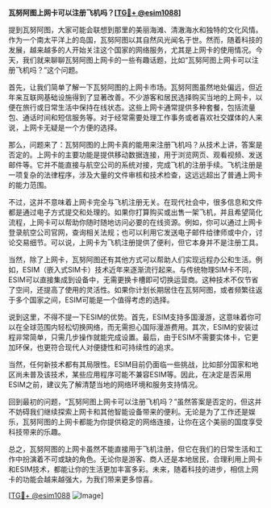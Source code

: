 **瓦努阿图上网卡可以注册飞机吗？[[TG💪+ @esim1088](https://t.me/s/esim1088)]**

提到瓦努阿图，大家可能会联想到那里的美丽海滩、清澈海水和独特的文化风情。作为一个南太平洋上的岛国，瓦努阿图以其自然风光闻名于世。然而，随着科技的发展，越来越多的人开始关注这个国家的网络服务，尤其是上网卡的使用情况。今天，我们就来聊聊瓦努阿图上网卡的一些有趣话题，比如“瓦努阿图上网卡可以注册飞机吗？”这个问题。

首先，让我们简单了解一下瓦努阿图的上网卡市场。瓦努阿图虽然地处偏远，但近年来互联网基础设施得到了显著改善。不少游客和居民选择购买当地的上网卡，以便在旅行或日常生活中保持在线状态。这些上网卡通常提供多种套餐，包括流量包、通话时间和短信服务等。对于经常需要处理工作事务或者喜欢社交媒体的人来说，上网卡无疑是一个方便的选择。

那么，问题来了：瓦努阿图的上网卡真的能用来注册飞机吗？从技术上讲，答案是否定的。上网卡的主要功能是提供移动数据连接，用于浏览网页、观看视频、发送邮件等。它并不能直接与航空公司的系统对接，完成飞机的注册手续。飞机注册是一项复杂的法律程序，涉及大量的文件审核和技术检查，这远远超出了普通上网卡的能力范围。

不过，这并不意味着上网卡完全与飞机注册无关。在现代社会中，很多信息和文件都是通过电子方式提交和处理的。如果你打算购买或出售一架飞机，并且希望简化流程，上网卡可以帮助你随时随地访问必要的在线资源。例如，你可以通过上网卡登录航空公司官网，查询相关法规；也可以利用它发送电子邮件给律师或中介，讨论交易细节。可以说，上网卡为飞机注册提供了便利，但它本身并不是注册工具。

当然，除了上网卡，瓦努阿图还有其他方式可以帮助人们实现远程办公和生活。例如，ESIM（嵌入式SIM卡）技术近年来逐渐流行起来。与传统物理SIM卡不同，ESIM可以直接集成到设备中，无需更换卡槽即可切换运营商。这种技术不仅节省了空间，还提高了使用的灵活性。如果你计划长期居住在瓦努阿图，或者频繁往返于多个国家之间，ESIM可能是一个值得考虑的选择。

说到这里，不得不提一下ESIM的优势。首先，ESIM支持多国漫游，这意味着你可以在全球范围内轻松切换网络，而无需担心国际漫游费用。其次，ESIM的安装过程非常简单，只需几步操作就能完成设置。最后，由于ESIM不需要实体卡，它更加环保，也更符合现代人对便捷性和可持续性的追求。

当然，任何新技术都有其局限性。ESIM目前仍面临一些挑战，比如部分国家和地区尚未普及该技术，某些应用程序可能不兼容ESIM等。因此，在决定是否采用ESIM之前，建议先了解清楚当地的网络环境和服务支持情况。

回到最初的问题，“瓦努阿图上网卡可以注册飞机吗？”虽然答案是否定的，但这并不妨碍我们继续探索上网卡和其他智能设备带来的便利。无论是为了工作还是娱乐，瓦努阿图的上网卡都能为你提供稳定的网络连接，让你在这个美丽的国度享受科技带来的乐趣。

总之，瓦努阿图的上网卡虽然不能直接用于飞机注册，但它在我们的日常生活和工作中扮演着不可或缺的角色。无论你是游客、商人还是本地居民，合理利用上网卡和ESIM技术，都能让你的生活更加丰富多彩。未来，随着科技的进步，相信上网卡的功能会越来越强大，为我们带来更多惊喜。

[[TG💪+ @esim1088](https://t.me/s/esim1088) ![Image](https://i.postimg.cc/4NQfJmqS/Snipaste-2025-05-13-00-14-12.png)]